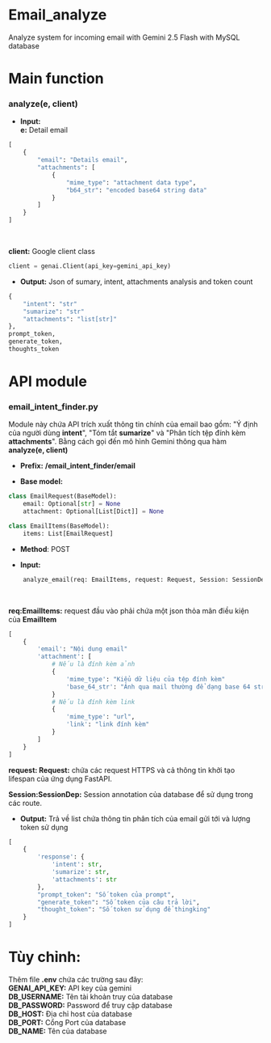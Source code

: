 # Email_analyze
Analyze system for incoming email with Gemini 2.5 Flash with MySQL database

# Main function
### analyze(e, client)
- **Input:**<br>
**e:** Detail email
```python
[
    {
        "email": "Details email",
        "attachments": [
            {
                "mime_type": "attachment data type",
                "b64_str": "encoded base64 string data"
            }
        ]
    }
]
```
<br>

**client:** Google client class
```python
client = genai.Client(api_key=gemini_api_key)
```

- **Output:**
Json of sumary, intent, attachments analysis and token count
```python
{
    "intent": "str"
    "sumarize": "str"
    "attachments": "list[str]"
},
prompt_token,
generate_token,
thoughts_token
```

# API module
### email_intent_finder.py

Module này chứa API trích xuất thông tin chính của email bao gồm: "Ý định của người dùng **intent**", "Tóm tắt **sumarize**" và "Phân tích tệp đính kèm **attachments**". Bằng cách gọi đến mô hình Gemini thông qua hàm **analyze(e, client)**<br>

- **Prefix:** **/email_intent_finder/email**

- **Base model:** 
```python
class EmailRequest(BaseModel):
    email: Optional[str] = None
    attachment: Optional[List[Dict]] = None

class EmailItems(BaseModel):
    items: List[EmailRequest]
```

- **Method**: POST

- **Input:**
```python
    analyze_email(req: EmailItems, request: Request, Session: SessionDep)
```
<br>

**req:EmailItems:** request đầu vào phải chứa một json thỏa mãn điều kiện của **EmailItem**
```python
[
    {
        'email': "Nội dung email"
        'attachment': [
            # Nếu là đính kèm ảnh
            {
                'mime_type': "Kiểu dữ liệu của tệp đính kèm"
                'base_64_str': "Ảnh qua mail thường để dạng base 64 string"
            }
            # Nếu là đính kèm link
            {
                'mime_type': "url",
                'link': "link đính kèm"
            }
        ] 
    }
]
```

**request: Request:** chứa các request HTTPS và cả thông tin khởi tạo lifespan của ứng dụng FastAPI.<br>

**Session:SessionDep:** Session annotation của database để sử dụng trong các route.<br>

- **Output:** Trả về list chứa thông tin phân tích của email gửi tới và lượng token sử dụng<br>
```python
[
    {
        'response': {
            'intent': str,
            'sumarize': str,
            'attachments': str
        },
        "prompt_token": "Số token của prompt",
        "generate_token": "Số token của câu trả lời",
        "thought_token": "Số token sử dụng để thingking"
    }
]
```

# Tùy chỉnh:
Thêm file **.env** chứa các trường sau đây:<br>
**GENAI_API_KEY:** API key của gemini<br>
**DB_USERNAME:** Tên tài khoản truy của database<br>
**DB_PASSWORD:** Password để truy cập database<br>
**DB_HOST:** Địa chỉ host của database<br>
**DB_PORT:** Cổng Port của database<br>
**DB_NAME:** Tên của database<br>